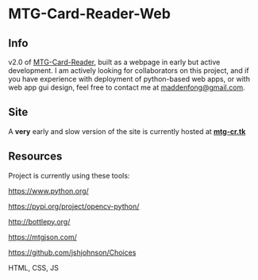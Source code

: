 # MTG-Card-Reader-Web
## Info
v2.0 of [MTG-Card-Reader](https://github.com/TrifectaIII/MTG-Card-Reader), built as a webpage in early but active development. I am actively looking for collaborators on this project, and if you have experience with deployment of python-based web apps, or with web app gui design, feel free to contact me at maddenfong@gmail.com.

## Site
A **very** early and slow version of the site is currently hosted at [**mtg-cr.tk**](https://www.mtg-cr.tk)

## Resources
Project is currently using these tools:

https://www.python.org/

https://pypi.org/project/opencv-python/

http://bottlepy.org/

https://mtgjson.com/

https://github.com/jshjohnson/Choices

HTML, CSS, JS
